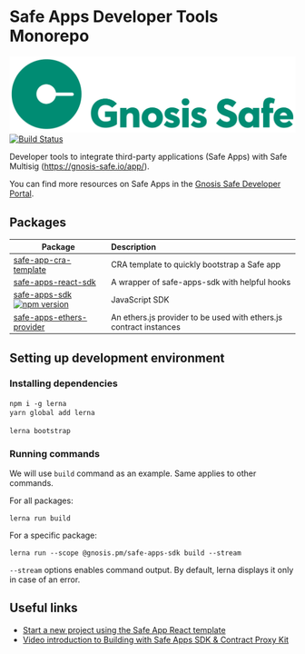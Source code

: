 # Safe Apps Developer Tools Monorepo

[![Logo](https://raw.githubusercontent.com/gnosis/safe-apps-sdk/master/assets/logo.png)](https://gnosis.pm/)
[![Build Status](https://travis-ci.org/gnosis/safe-apps-sdk.svg?branch=master)](https://travis-ci.org/gnosis/pm-contracts)

Developer tools to integrate third-party applications (Safe Apps) with Safe Multisig (https://gnosis-safe.io/app/).

You can find more resources on Safe Apps in the [Gnosis Safe Developer Portal](https://docs.gnosis.io/safe/docs/sdks_safe_apps/).

## Packages

| Package                                                                                                                                                                                                                        | Description                                                        |
| ------------------------------------------------------------------------------------------------------------------------------------------------------------------------------------------------------------------------------ | :----------------------------------------------------------------- |
| [safe-app-cra-template](https://github.com/gnosis/safe-apps-sdk/tree/master/packages/safe-app-cra-template)                                                                                                                    | CRA template to quickly bootstrap a Safe app                       |
| [safe-apps-react-sdk](https://github.com/gnosis/safe-apps-sdk/tree/master/packages/safe-apps-react-sdk)                                                                                                                        | A wrapper of safe-apps-sdk with helpful hooks                      |
| [safe-apps-sdk](https://github.com/gnosis/safe-apps-sdk/tree/master/packages/safe-apps-sdk) [![npm version](https://badge.fury.io/js/%40gnosis.pm%2Fsafe-apps-sdk.svg)](https://badge.fury.io/js/%40gnosis.pm%2Fsafe-apps-sdk) | JavaScript SDK                                                     |
| [safe-apps-ethers-provider](https://github.com/gnosis/safe-apps-sdk/tree/master/packages/safe-apps-ethers-provider)                                                                                                            | An ethers.js provider to be used with ethers.js contract instances |

## Setting up development environment

### Installing dependencies

```
npm i -g lerna
yarn global add lerna

lerna bootstrap
```

### Running commands

We will use `build` command as an example. Same applies to other commands.

For all packages:

```
lerna run build
```

For a specific package:

```
lerna run --scope @gnosis.pm/safe-apps-sdk build --stream
```

`--stream` options enables command output. By default, lerna displays it only in case of an error.

## Useful links

- [Start a new project using the Safe App React template](https://github.com/gnosis/safe-app-template)
- [Video introduction to Building with Safe Apps SDK & Contract Proxy Kit](https://www.youtube.com/watch?v=YGw8WfBw5OI)
